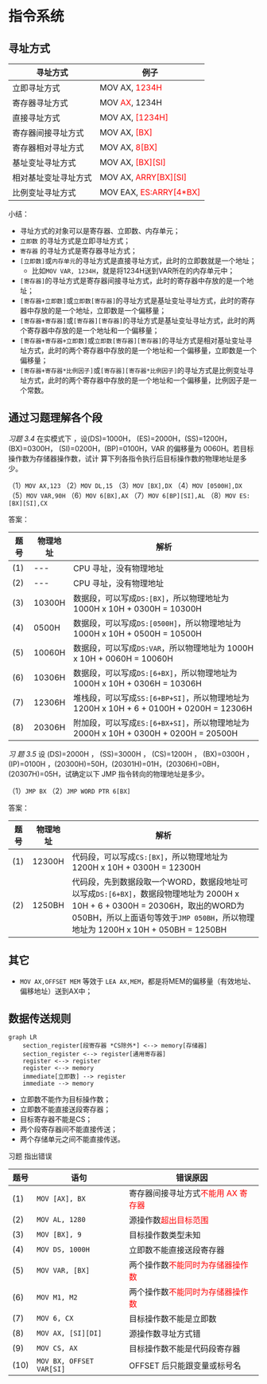 # 指令系统

## 寻址方式

| 寻址方式 | 例子 |
| --- | --- |
| 立即寻址方式 | MOV AX, <font color=red>1234H</font> |
| 寄存器寻址方式 | MOV <font color=red>AX</font>, 1234H |
| 直接寻址方式 | MOV AX, <font color=red>[1234H]</font> |
| 寄存器间接寻址方式 | MOV AX, <font color=red>[BX]</font> |
| 寄存器相对寻址方式 | MOV AX, <font color=red>8[BX]</font> |
| 基址变址寻址方式 | MOV AX, <font color=red>[BX][SI]</font> |
| 相对基址变址寻址方式 | MOV AX, <font color=red>ARRY[BX][SI]</font> |
| 比例变址寻址方式 | MOV EAX, <font color=red>ES:ARRY[4*BX]</font> |

小结：

- 寻址方式的对象可以是寄存器、立即数、内存单元；
- `立即数`  的寻址方式是立即寻址方式；
- `寄存器`  的寻址方式是寄存器寻址方式；
- `[立即数]`或`内存单元`的寻址方式是直接寻址方式，此时的立即数就是一个地址；
  - 比如`MOV VAR, 1234H`，就是将1234H送到VAR所在的内存单元中；
- `[寄存器]`的寻址方式是寄存器间接寻址方式，此时的寄存器中存放的是一个地址；
- `[寄存器+立即数]`或`立即数[寄存器]`的寻址方式是基址变址寻址方式，此时的寄存器中存放的是一个地址，立即数是一个偏移量；
- `[寄存器+寄存器]`或`[寄存器][寄存器]`的寻址方式是基址变址寻址方式，此时的两个寄存器中存放的是一个地址和一个偏移量；
- `[寄存器+寄存器+立即数]`或`立即数[寄存器][寄存器]`的寻址方式是相对基址变址寻址方式，此时的两个寄存器中存放的是一个地址和一个偏移量，立即数是一个偏移量；
- `[寄存器+寄存器*比例因子]`或`[寄存器][寄存器*比例因子]`的寻址方式是比例变址寻址方式，此时的两个寄存器中存放的是一个地址和一个偏移量，比例因子是一个常数。

## 通过习题理解各个段

*习题 3.4* 在实模式下 ，设(DS)=1000H， (ES)=2000H，(SS)=1200H，(BX)=0300H，
(SI)=0200H，(BP)=0100H，VAR 的偏移量为 0060H。若目标操作数为存储器操作数，试计
算下列各指令执行后目标操作数的物理地址是多少。

（1）`MOV AX,123` （2）`MOV DL,15`
（3）`MOV [BX],DX` （4）`MOV [0500H],DX`
（5）`MOV VAR,90H` （6）`MOV 6[BX],AX`
（7）`MOV 6[BP][SI],AL` （8）`MOV ES:[BX][SI],CX`

答案：

| 题号 | 物理地址 | 解析 |
| --- | --- | --- |
| (1) | --- | CPU 寻址，没有物理地址 |
| (2) | --- | CPU 寻址，没有物理地址 |
| (3) | 10300H | 数据段，可以写成`DS:[BX]`，所以物理地址为 1000H x 10H + 0300H = 10300H |
| (4) | 0500H | 数据段，可以写成`DS:[0500H]`，所以物理地址为 1000H x 10H + 0500H = 10500H |
| (5) | 10060H | 数据段，可以写成`DS:VAR`，所以物理地址为 1000H x 10H + 0060H = 10060H |
| (6) | 10306H | 数据段，可以写成`DS:[6+BX]`，所以物理地址为 1000H x 10H + 0306H = 10306H |
| (7) | 12306H | 堆栈段，可以写成`SS:[6+BP+SI]`，所以物理地址为 1200H x 10H + 6 + 0100H + 0200H = 12306H |
| (8) | 20306H | 附加段，可以写成`ES:[6+BX+SI]`，所以物理地址为 2000H x 10H + 0300H + 0200H = 20500H |

*习 题 3.5* 设 (DS)=2000H ， (SS)=3000H ， (CS)=1200H ， (BX)=0300H ， (IP)=0100H ，(20300H)=50H，(20301H)=01H，(20306H)=0BH，(20307H)=05H，试确定以下 JMP 指令转向的物理地址是多少。

（1）`JMP BX` （2）`JMP WORD PTR 6[BX]`

答案：

| 题号 | 物理地址 | 解析 |
| --- | --- | --- |
| (1) | 12300H | 代码段，可以写成`CS:[BX]`，所以物理地址为 1200H x 10H + 0300H = 12300H |
| (2) | 1250BH | 代码段，先到数据段取一个WORD，数据段地址可以写成`DS:[6+BX]`，数据段物理地址为 2000H x 10H + 6 + 0300H = 20306H，取出的WORD为 050BH，所以上面语句等效于`JMP 050BH`，所以物理地址为 1200H x 10H + 050BH = 1250BH |

## 其它

- `MOV AX,OFFSET MEM` 等效于 `LEA AX,MEM`，都是将MEM的偏移量（有效地址、偏移地址）送到AX中；


## 数据传送规则 

```mermaid
graph LR
    section_register[段寄存器 *CS除外*] <--> memory[存储器]
    section_register <--> register[通用寄存器]
    register <--> register
    register <--> memory
    immediate[立即数] --> register
    immediate --> memory
```

- 立即数不能作为目标操作数；
- 立即数不能直接送段寄存器；
- 目标寄存器不能是CS；
- 两个段寄存器间不能直接传送；
- 两个存储单元之间不能直接传送。


习题 指出错误


| 题号 | 语句 | 错误原因 |
| --- | --- | --- |
| (1) | `MOV [AX], BX` | 寄存器间接寻址方式<font color=red>不能用 AX 寄存器<font> |
| (2) | `MOV AL, 1280` | 源操作数<font color=red>超出目标范围</font> |
| (3) | `MOV [BX], 9` | 目标操作数类型未知 |
| (4) | `MOV DS, 1000H` | 立即数不能直接送段寄存器 |
| (5) | `MOV VAR, [BX]` | 两个操作数<font color=red>不能同时为存储器操作数</font> |
| (6) | `MOV M1, M2` | 两个操作数<font color=red>不能同时为存储器操作数</font> |
| (7) | `MOV 6, CX` | 目标操作数不能是立即数 |
| (8) | `MOV AX, [SI][DI]` | 源操作数寻址方式错 |
| (9) | `MOV CS, AX` | 目标操作数不能是代码段寄存器 |
| (10) | `MOV BX, OFFSET VAR[SI]` | OFFSET 后只能跟变量或标号名 |




